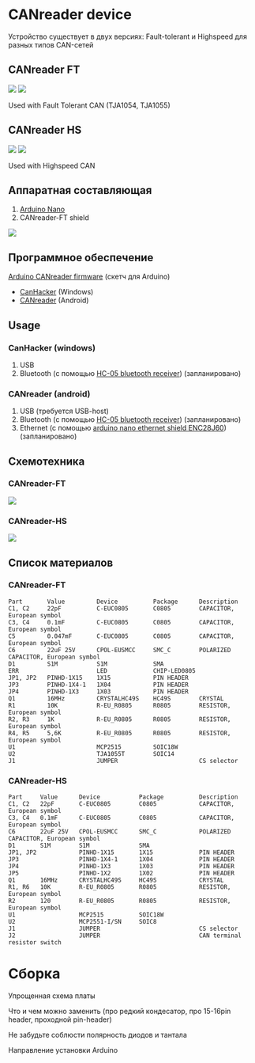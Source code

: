 # CANreader device 

Устройство существует в двух версиях: Fault-tolerant и Highspeed для разных типов CAN-сетей

## CANreader FT

![](../i/ft-top.png)
![](../i/ft-bottom.png)

Used with Fault Tolerant CAN (TJA1054, TJA1055)

## CANreader HS

![](../i/hs-top.png)
![](../i/hs-bottom.png)

Used with Highspeed CAN

## Аппаратная составляющая

1. [Arduino Nano](https://www.arduino.cc/en/Main/ArduinoBoardNano)
2. CANreader-FT shield

![](https://www.arduino.cc/en/uploads/Main/ArduinoNanoFront_3_sm.jpg)

## Программное обеспечение

[Arduino CANreader firmware](https://github.com/autowp/can-usb) (скетч для Arduino) 

 - [CanHacker](http://www.mictronics.de/projects/usb-can-bus/) (Windows)
 - [CANreader](https://play.google.com/store/apps/details?id=com.autowp.canreader) (Android)

## Usage



### CanHacker (windows)

1. USB
2. Bluetooth (с помощью [HC-05 bluetooth receiver](http://www.ebay.com/sch/i.html?_nkw=HC-05%20bluetooth)) (запланировано)

### CANreader (android)

1. USB (требуется USB-host)
2. Bluetooth (с помощью [HC-05 bluetooth receiver](http://www.ebay.com/sch/i.html?_nkw=HC-05%20bluetooth)) (запланировано)
3. Ethernet (с помощью [arduino nano ethernet shield ENC28J60](http://www.ebay.com/sch/i.html?_nkw=arduino+nano+ENC28J60)) (запланировано)

## Схемотехника

### CANreader-FT

![](../i/canreader-ft.sch.png)

### CANreader-HS

![](../i/canreader-hs.sch.png)

## Список материалов

### CANreader-FT

```
Part       Value         Device          Package      Description
C1, C2     22pF          C-EUC0805       C0805        CAPACITOR, European symbol
C3, C4     0.1mF         C-EUC0805       C0805        CAPACITOR, European symbol
C5         0.047mF       C-EUC0805       C0805        CAPACITOR, European symbol
C6         22uF 25V      CPOL-EUSMCC     SMC_C        POLARIZED CAPACITOR, European symbol
D1         S1M           S1M             SMA
ERR                      LED             CHIP-LED0805 
JP1, JP2   PINHD-1X15    1X15            PIN HEADER
JP3        PINHD-1X4-1   1X04            PIN HEADER
JP4        PINHD-1X3     1X03            PIN HEADER
Q1         16MHz         CRYSTALHC49S    HC49S        CRYSTAL
R1         10K           R-EU_R0805      R0805        RESISTOR, European symbol
R2, R3     1K            R-EU_R0805      R0805        RESISTOR, European symbol
R4, R5     5,6K          R-EU_R0805      R0805        RESISTOR, European symbol
U1                       MCP2515         SOIC18W
U2                       TJA1055T        SOIC14
J1                       JUMPER                       CS selector
```

### CANreader-HS

```
Part     Value      Device           Package          Description
C1, C2   22pF       C-EUC0805        C0805            CAPACITOR, European symbol
C3, C4   0.1mF      C-EUC0805        C0805            CAPACITOR, European symbol
C6       22uF 25V   CPOL-EUSMCC      SMC_C            POLARIZED CAPACITOR, European symbol
D1       S1M        S1M              SMA
JP1, JP2            PINHD-1X15       1X15             PIN HEADER
JP3                 PINHD-1X4-1      1X04             PIN HEADER
JP4                 PINHD-1X3        1X03             PIN HEADER
JP5                 PINHD-1X2        1X02             PIN HEADER
Q1       16MHz      CRYSTALHC49S     HC49S            CRYSTAL
R1, R6   10K        R-EU_R0805       R0805            RESISTOR, European symbol
R2       120        R-EU_R0805       R0805            RESISTOR, European symbol
U1                  MCP2515          SOIC18W
U2                  MCP2551-I/SN     SOIC8
J1                  JUMPER                            CS selector
J2                  JUMPER                            CAN terminal resistor switch
```

# Сборка

Упрощенная схема платы

Что и чем можно заменить (про редкий кондесатор, про 15-16pin header, проходной pin-header)

Не забудьте соблюсти полярность диодов и тантала

Направление установки Arduino